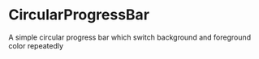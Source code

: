 # CircularProgressBar
A simple circular progress bar which switch background and foreground color repeatedly
